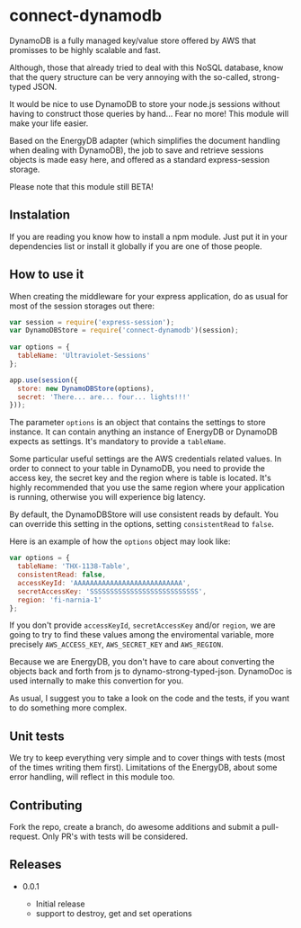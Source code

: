connect-dynamodb
================

DynamoDB is a fully managed key/value store offered by AWS that promisses to
be highly scalable and fast.

Although, those that already tried to deal with this NoSQL database, know that
the query structure can be very annoying with the so-called, strong-typed JSON.

It would be nice to use DynamoDB to store your node.js sessions without having
to construct those queries by hand... Fear no more! This module will make your
life easier.

Based on the EnergyDB adapter (which simplifies the document handling when
dealing with DynamoDB), the job to save and retrieve sessions objects is made
easy here, and offered as a standard express-session storage.

Please note that this module still BETA!

## Instalation

If you are reading you know how to install a npm module. Just put it in your
dependencies list or install it globally if you are one of those people.

## How to use it

When creating the middleware for your express application, do as usual for
most of the session storages out there:


```javascript
var session = require('express-session');
var DynamoDBStore = require('connect-dynamodb')(session);
 
var options = {
  tableName: 'Ultraviolet-Sessions'
};

app.use(session({
  store: new DynamoDBStore(options),
  secret: 'There... are... four... lights!!!'
}));
```

The parameter `options` is an object that contains the settings to store
instance. It can contain anything an instance of EnergyDB or DynamoDB expects
as settings. It's mandatory to provide a `tableName`.

Some particular useful settings are the AWS credentials related values. In
order to connect to your table in DynamoDB, you need to provide the access key,
the secret key and the region where is table is located. It's highly recommended
that you use the same region where your application is running, otherwise you
will experience big latency.

By default, the DynamoDBStore will use consistent reads by default. You can
override this setting in the options, setting `consistentRead` to `false`.

Here is an example of how the `options` object may look like:

```javascript
var options = {
  tableName: 'THX-1138-Table',
  consistentRead: false,
  accessKeyId: 'AAAAAAAAAAAAAAAAAAAAAAAAAAA',
  secretAccessKey: 'SSSSSSSSSSSSSSSSSSSSSSSSSSS',
  region: 'fi-narnia-1'
};
```

If you don't provide `accessKeyId`, `secretAccessKey` and/or `region`,
we are going to try to find these values among the enviromental variable,
more precisely `AWS_ACCESS_KEY`, `AWS_SECRET_KEY` and `AWS_REGION`.

Because we are EnergyDB, you don't have to care about converting the objects
back and forth from js to dynamo-strong-typed-json. DynamoDoc is used
internally to make this convertion for you.

As usual, I suggest you to take a look on the code and the tests, if you want
to do something more complex.

## Unit tests

We try to keep everything very simple and to cover things with tests (most of
the times writing them first). Limitations of the EnergyDB, about some error
handling, will reflect in this module too.

## Contributing

Fork the repo, create a branch, do awesome additions and submit a
pull-request. Only PR's with tests will be considered.

## Releases

* 0.0.1

  * Initial release
  * support to destroy, get and set operations
